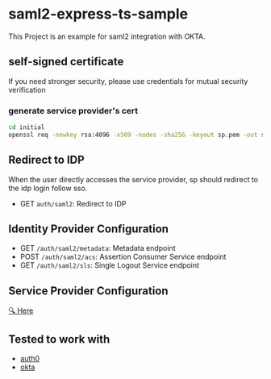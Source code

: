saml2-express-ts-sample
===

This Project is an example for saml2 integration with OKTA.

## self-signed certificate
If you need stronger security, please use credentials for mutual security verification

### generate service provider's cert
```sh
cd initial
openssl req -newkey rsa:4096 -x509 -nodes -sha256 -keyout sp.pem -out sp.crt
```

## Redirect to IDP
When the user directly accesses the service provider, sp should redirect to the idp login follow sso.

- GET `auth/saml2`: Redirect to IDP

## Identity Provider Configuration
- GET `/auth/saml2/metadata`: Metadata endpoint 
- POST `/auth/saml2/acs`: Assertion Consumer Service endpoint 
- GET `/auth/saml2/sls`: Single Logout Service endpoint 


## Service Provider Configuration

[🔍 Here](./.env)

## Tested to work with
- [auth0](https://auth0.com/docs/authenticate/protocols/saml/saml-sso-integrations/configure-auth0-saml-identity-provider#manually-configure-sso-integrations)
- [okta](https://developer.okta.com/docs/concepts/saml/#federated-identity)
